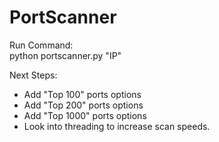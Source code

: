 # PortScanner
 
 Run Command:\
 python portscanner.py "IP"
 
 Next Steps:
 - Add "Top 100" ports options
 - Add "Top 200" ports options
 - Add "Top 1000" ports options
 - Look into threading to increase scan speeds.
